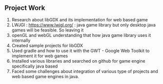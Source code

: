 ## Project Work ##

1) Research about libGDX and its implementation for web based game
2) LWJGl : https://www.lwjgl.org/ : java game library but only desktop java games will be feasible. So leaving it
3) openGL and webGL understanding that how java game library uses it internally
4) Created sample projects for libGDX
5) Used gradle and how to use it with the GWT - Google Web Toolkit to implement it for web games
6) Installed various libraries and searched on github for game engine specifically java based
7) Faced some challenges about integration of various type of projects and web based game engines in java.
